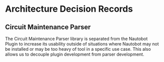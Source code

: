 # Architecture Decision Records

## Circuit Maintenance Parser

The Circuit Maintenance Parser library is separated from the Nautobot Plugin to increase its usability outside of situations where Nautobot may not be installed or may be too heavy of tool in a specific use case. This also allows us to decouple plugin development from parser development.

